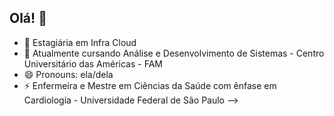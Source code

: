## Olá! 👋

- 🔭 Estagiária em Infra Cloud
- 🌱 Atualmente cursando Análise e Desenvolvimento de Sistemas - Centro Universitário das Américas - FAM
- 😄 Pronouns: ela/dela
- ⚡ Enfermeira e Mestre em Ciências da Saúde com ênfase em Cardiologia - Universidade Federal de São Paulo
-->
